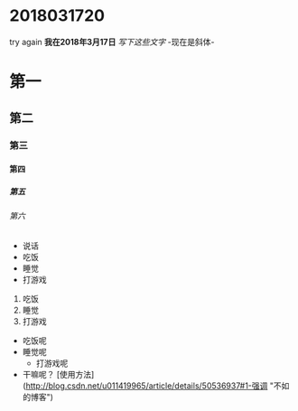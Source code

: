# 2018031720
try again
**我在2018年3月17日**
*写下这些文字*
-现在是斜体-
# 第一
## 第二
### 第三
#### 第四
##### 第五
###### 第六
- 说话
- 吃饭
- 睡觉
- 打游戏
1. 吃饭
3. 睡觉
4. 打游戏
- 吃饭呢
 - 睡觉呢
   - 打游戏呢
- 干嘛呢？
[使用方法] (http://blog.csdn.net/u011419965/article/details/50536937#1-强调 "不如的博客")
